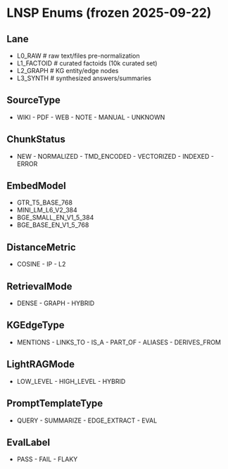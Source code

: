 # LNSP Enums (frozen 2025-09-22)

## Lane
- L0_RAW          # raw text/files pre-normalization
- L1_FACTOID      # curated factoids (10k curated set)
- L2_GRAPH        # KG entity/edge nodes
- L3_SYNTH        # synthesized answers/summaries

## SourceType
- WIKI - PDF - WEB - NOTE - MANUAL - UNKNOWN

## ChunkStatus
- NEW - NORMALIZED - TMD_ENCODED - VECTORIZED - INDEXED - ERROR

## EmbedModel
- GTR_T5_BASE_768
- MINI_LM_L6_V2_384
- BGE_SMALL_EN_V1_5_384
- BGE_BASE_EN_V1_5_768

## DistanceMetric
- COSINE - IP - L2

## RetrievalMode
- DENSE - GRAPH - HYBRID

## KGEdgeType
- MENTIONS - LINKS_TO - IS_A - PART_OF - ALIASES - DERIVES_FROM

## LightRAGMode
- LOW_LEVEL - HIGH_LEVEL - HYBRID

## PromptTemplateType
- QUERY - SUMMARIZE - EDGE_EXTRACT - EVAL

## EvalLabel
- PASS - FAIL - FLAKY
